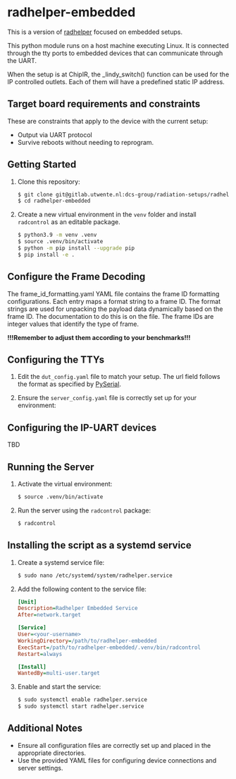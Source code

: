 # radhelper-embedded

This is a version of [radhelper](https://github.com/radhelper/radiation-setup) focused on embedded setups.

This python module runs on a host machine executing Linux. It is connected through the tty ports to embedded devices that can communicate through the UART.

When the setup is at ChipIR, the _lindy_switch() function can be used for the IP controlled outlets. Each of them will have a predefined static IP address.

## Target board requirements and constraints

These are constraints that apply to the device with the current setup:

- Output via UART protocol
- Survive reboots without needing to reprogram.

## Getting Started

1. Clone this repository:
    ```sh
    $ git clone git@gitlab.utwente.nl:dcs-group/radiation-setups/radhelper-embedded.git
    $ cd radhelper-embedded
    ```

2. Create a new virtual environment in the `venv` folder and install `radcontrol` as an editable package.
    ```sh
    $ python3.9 -m venv .venv
    $ source .venv/bin/activate
    $ python -m pip install --upgrade pip
    $ pip install -e .
    ```

## Configure the Frame Decoding

The frame_id_formatting.yaml YAML file contains the frame ID formatting configurations. Each entry maps a format string to a frame ID. The format strings are used for unpacking the payload data dynamically based on the frame ID. The documentation to do this is on the file. The frame IDs are integer values that identify the type of frame.

**!!!Remember to adjust them according to your benchmarks!!!**

## Configuring the TTYs

1. Edit the `dut_config.yaml` file to match your setup. The url field follows the format as specified by [PySerial](https://pyserial.readthedocs.io/en/latest/url_handlers.html).

2. Ensure the `server_config.yaml` file is correctly set up for your environment:
    

## Configuring the IP-UART devices

TBD

## Running the Server

1. Activate the virtual environment:
    ```sh
    $ source .venv/bin/activate
    ```

2. Run the server using the `radcontrol` package:
    ```sh
    $ radcontrol
    ```

## Installing the script as a systemd service

1. Create a systemd service file:
    ```sh
    $ sudo nano /etc/systemd/system/radhelper.service
    ```

2. Add the following content to the service file:
    ```ini
    [Unit]
    Description=Radhelper Embedded Service
    After=network.target

    [Service]
    User=<your-username>
    WorkingDirectory=/path/to/radhelper-embedded
    ExecStart=/path/to/radhelper-embedded/.venv/bin/radcontrol
    Restart=always

    [Install]
    WantedBy=multi-user.target
    ```

3. Enable and start the service:
    ```sh
    $ sudo systemctl enable radhelper.service
    $ sudo systemctl start radhelper.service
    ```

## Additional Notes

- Ensure all configuration files are correctly set up and placed in the appropriate directories.
- Use the provided YAML files for configuring device connections and server settings.
